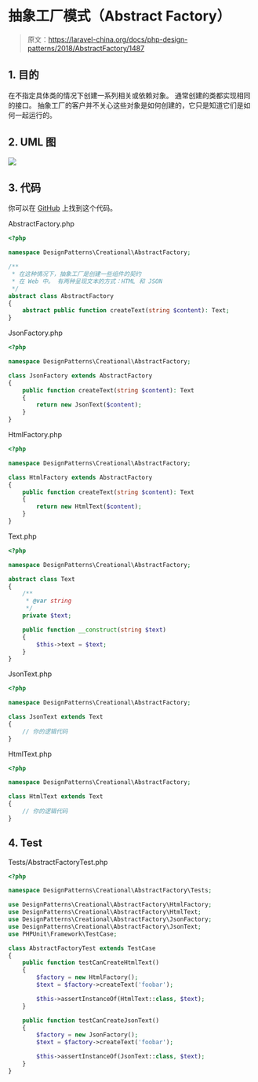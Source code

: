 # 抽象工厂模式（Abstract Factory）

> 原文：https://laravel-china.org/docs/php-design-patterns/2018/AbstractFactory/1487

## 1. 目的

在不指定具体类的情况下创建一系列相关或依赖对象。 通常创建的类都实现相同的接口。 抽象工厂的客户并不关心这些对象是如何创建的，它只是知道它们是如何一起运行的。

## 2. UML 图

![](https://lccdn.phphub.org/uploads/images/201803/19/1/UMD5mQUIFw.png)

## 3. 代码

你可以在 [GitHub](https://github.com/domnikl/DesignPatternsPHP/tree/master/Creational/AbstractFactory) 上找到这个代码。

AbstractFactory.php

```php
<?php

namespace DesignPatterns\Creational\AbstractFactory;

/**
 * 在这种情况下，抽象工厂是创建一些组件的契约
 * 在 Web 中。 有两种呈现文本的方式：HTML 和 JSON
 */
abstract class AbstractFactory
{
    abstract public function createText(string $content): Text;
}
```

JsonFactory.php

```php
<?php

namespace DesignPatterns\Creational\AbstractFactory;

class JsonFactory extends AbstractFactory
{
    public function createText(string $content): Text
    {
        return new JsonText($content);
    }
}
```

HtmlFactory.php

```php
<?php

namespace DesignPatterns\Creational\AbstractFactory;

class HtmlFactory extends AbstractFactory
{
    public function createText(string $content): Text
    {
        return new HtmlText($content);
    }
}
```

Text.php

```php
<?php

namespace DesignPatterns\Creational\AbstractFactory;

abstract class Text
{
    /**
     * @var string
     */
    private $text;

    public function __construct(string $text)
    {
        $this->text = $text;
    }
}
```

JsonText.php

```php
<?php

namespace DesignPatterns\Creational\AbstractFactory;

class JsonText extends Text
{
    // 你的逻辑代码
}
```

HtmlText.php

```php
<?php

namespace DesignPatterns\Creational\AbstractFactory;

class HtmlText extends Text
{
    // 你的逻辑代码
}
```

## 4. Test

Tests/AbstractFactoryTest.php

```php
<?php

namespace DesignPatterns\Creational\AbstractFactory\Tests;

use DesignPatterns\Creational\AbstractFactory\HtmlFactory;
use DesignPatterns\Creational\AbstractFactory\HtmlText;
use DesignPatterns\Creational\AbstractFactory\JsonFactory;
use DesignPatterns\Creational\AbstractFactory\JsonText;
use PHPUnit\Framework\TestCase;

class AbstractFactoryTest extends TestCase
{
    public function testCanCreateHtmlText()
    {
        $factory = new HtmlFactory();
        $text = $factory->createText('foobar');

        $this->assertInstanceOf(HtmlText::class, $text);
    }

    public function testCanCreateJsonText()
    {
        $factory = new JsonFactory();
        $text = $factory->createText('foobar');

        $this->assertInstanceOf(JsonText::class, $text);
    }
}
```
